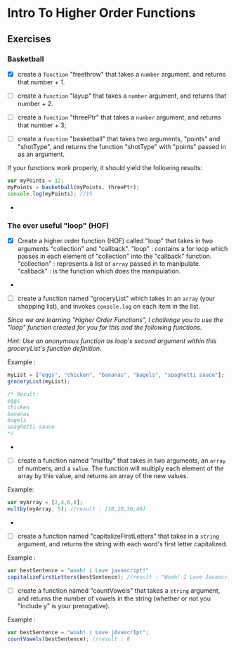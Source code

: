 # Intro To Higher Order Functions
## Exercises

### Basketball
* [x] create a `function` "freethrow" that takes a `number` argument, and returns that number + 1.

* [ ] create a `function` "layup" that takes a `number` argument, and returns that number + 2.

* [ ] create a `function` "threePtr" that takes a `number` argument, and returns that number + 3;

* [ ] create a `function` "basketball" that takes two arguments, "points" and "shotType", and returns the function "shotType" with "points" passed in as an argument.

If your functions work properly, it should yield the following results:

```Javascript
var myPoints = 12;
myPoints = basketball(myPoints, threePtr);
console.log(myPoints); //15
```
-

### The ever useful "loop" (HOF)

* [x] Create a higher order function (HOF) called "loop" that takes in two arguments "collection" and "callback".
	"loop" : contains a for loop which passes in each element of "collection" into the "callback" function.
	"collection" : represents a list or `array` passed in to manipulate.
	"callback" : is the function which does the manipulation.

-

* [ ] create a function named "groceryList" which takes in an `array` (your shopping list), and invokes `console.log` on each item in the list.

_Since we are learning "Higher Order Functions", I challenge you to use the "loop" function created for you for this and the following functions._

_Hint: Use an anonymous function as loop's second argument within this groceryList's function definition._

Example :
```Javascript
myList = ["eggs", "chicken", "bananas", "bagels", "spaghetti sauce"];
groceryList(myList);

/* Result:
eggs
chicken
bananas
bagels
spaghetti sauce
*/
```

-

* [ ] create a function named "multby" that takes in two arguments, an `array` of numbers, and a `value`. The function will multiply each element of the array by this value, and returns an array of the new values.

Example:
```Javascript
var myArray = [2,4,6,8];
multby(myArray, 5); //result : [10,20,30,40]
```
-

* [ ] create a function named "capitalizeFirstLetters" that takes in a `string` argument, and returns the string with each word's first letter capitalized.

Example :
```Javascript
var bestSentence = "woah! i Love javascript!"
capitalizeFirstLetters(bestSentence); //result : "Woah! I Love Javascript"
```

* [ ] create a function named "countVowels" that takes a `string` argument, and returns the number of vowels in the string (whether or not you "include y" is your prerogative).

Example :
```Javascript
var bestSentence = "woah! i Love jAvascrIpt";
countVowels(bestSentence); //result : 8
```